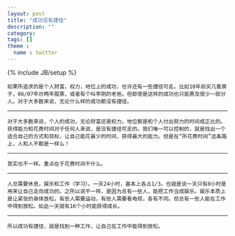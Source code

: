 ```yaml
---
layout: post
title: "成功没有捷径"
description: ""
category: 
tags: []
theme :
  name : twitter
---
```

{% include JB/setup %}

	如果所追求的是个人财富，权力，地位上的成功，也许还有一些捷径可走。比如10年前买几套房子，06/07年炒两年股票，或者有个叫李刚的老爸。但即使是这样的成功也只能惠及很少一部分人。对于大多数来说，无论什么样的成功都没有捷径。
--------------
	对于大多数来说，个人的成功，无论财富还是权力，地位都是和个人付出努力的时间成正比的。获得能力和花费时间对于任何人来说，是没有捷径可走的。我们唯一可以控制的，就是找出一个适合自己的方式和目标，让自己能花最少的时间，获得最大的能力。但是在“所花费时间”这条路上，人和人不都是一样么！

--------------
	其实也不一样。重点在于花费时间干什么。

--------------
	人总需要休息，娱乐和工作（学习）。一天24小时，基本上各占1/3。也就是说一天只有8小时是用来让自己走向成功的。之所以说不一样，是因为总有一些人，能把工作当成娱乐。娱乐本质上是让紧张的身体放松，有些人需要运动，有些人需要看电视，各有不同。但总有一些人能在工作中得到放松。如此一天就有16个小时能获得成长。

--------------
	所以成功有捷径，就是找到一种工作，让自己在工作中能得到放松。
